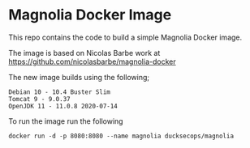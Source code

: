 # Magnolia Docker Image
This repo contains the code to build a simple Magnolia Docker image.

The image is based on Nicolas Barbe work at https://github.com/nicolasbarbe/magnolia-docker

The new image builds using the following;
    
    Debian 10 - 10.4 Buster Slim
    Tomcat 9 - 9.0.37
    OpenJDK 11 - 11.0.8 2020-07-14

To run the image run the following

    docker run -d -p 8080:8080 --name magnolia ducksecops/magnolia